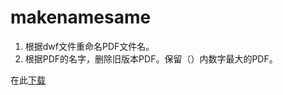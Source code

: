 # makenamesame
1. 根据dwf文件重命名PDF文件名。
2. 根据PDF的名字，删除旧版本PDF。保留（）内数字最大的PDF。

在此[下载](https://github.com/DamonLj/makenamesame/releases/download/v0.2/bjsstool.exe)